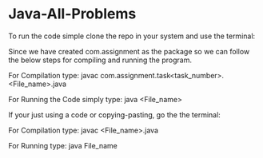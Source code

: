 # Java-All-Problems

To run the code simple clone the repo in your system and use the terminal: 

Since we have created com.assignment as the package so we can follow the below steps for compiling and running the program.

For Compilation type: javac com.assignment.task<task_number>.<File_name>.java

For Running the Code simply type: java <File_name>

If your just using a code or copying-pasting, go the the terminal:

For Compilation type: javac <File_name>.java

For Running type: java File_name
